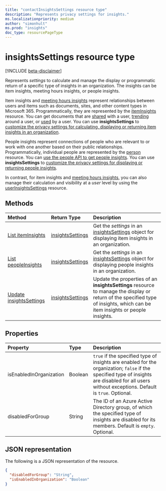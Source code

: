 ```yaml
---
title: "contactInsightsSettings resource type"
description: "Represents privacy settings for insights."
ms.localizationpriority: medium
author: "simonhult"
ms.prod: "insights"
doc_type: resourcePageType
---
```


# insightsSettings resource type

[!INCLUDE [beta-disclaimer](../../includes/beta-disclaimer.md)]

Represents _settings_ to calculate and manage the display or programmatic return of a specific type of insights in an organization. The insights can be item insights, meeting hours insights, or people insights. 

Item insights and [meeting hours insights](https://support.microsoft.com/office/suggested-meeting-hours-0613d113-d7c1-4faa-bb11-c8ba30a78ef1) represent relationships between users and items such as documents, sites, and other content types in Microsoft 365. Programmatically, they are represented by the [itemInsights](iteminsights.md) resource. You can get documents that are [shared](../api/insights-list-shared.md) with a user, [trending](../api/insights-list-trending.md) around a user, or [used](../api/insights-list-used.md) by a user. You can use **insightsSettings** to [customize the privacy settings for calculating, displaying or returning item insights in an organization](/graph/insights-customize-item-insights-privacy).

People insights represent connections of people who are relevant to or work with one another based on their public relationships. Programmatically, individual people are represented by the [person](person.md) resource. You can [use the people API to get people insights](/graph/people-example). You can use **insightsSettings** to [customize the privacy settings for displaying or returning people insights](/graph/insights-customize-people-insights-privacy).

In contrast, for item insights and [meeting hours insights](https://support.microsoft.com/office/update-your-meeting-hours-using-the-profile-card-0613d113-d7c1-4faa-bb11-c8ba30a78ef1), you can also manage their calculation and visibility at a _user_ level by using the [userInsightsSettings](userinsightssettings.md) resource.

## Methods

| Method       | Return Type | Description |
|:-------------|:------------|:------------|
| [List itemInsights](../api/organizationsettings-list-iteminsights.md) | [insightsSettings](insightssettings.md) | Get the _settings_ in an [insightsSettings](insightssettings.md) object for displaying item insights in an organization. |
| [List peopleInsights](../api/organizationsettings-list-peopleinsights.md) | [insightsSettings](insightssettings.md) | Get the _settings_ in an [insightsSettings](insightssettings.md) object for displaying people insights in an organization. |
| [Update insightsSettings](../api/insightssettings-update.md) | [insightsSettings](insightssettings.md) | Update the properties of an **insightsSettings** resource to manage the display or return of the specified type of insights, which can be item insights or people insights. |


## Properties

| Property   | Type|Description|
|:---------------|:--------|:----------|
|isEnabledInOrganization|Boolean| `true` if the specified type of insights are enabled for the organization; `false` if the specified type of insights are disabled for all users without exceptions. Default is `true`. Optional.|
|disabledForGroup|String| The ID of an Azure Active Directory group, of which the specified type of insights are disabled for its members. Default is `empty`. Optional.|

## JSON representation

The following is a JSON representation of the resource.

<!-- {
  "blockType": "resource",
  "optionalProperties": [],
  "@odata.type": "microsoft.graph.insightsSettings"
}-->

```json
{
  "disabledForGroup": "String",
  "isEnabledInOrganization": "Boolean"
}
```





